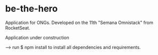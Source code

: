 # be-the-hero
Application for ONGs. Developed on the 11th "Semana Omnistack" from RocketSeat.

Application under construction


--> run $ npm install to install all dependencies and requirements.
